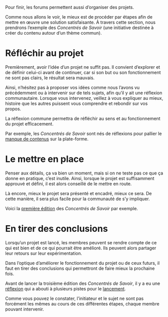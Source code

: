 Pour finir, les forums permettent aussi d’organiser des projets. 

Comme nous allons le voir, le mieux est de procéder par étapes afin de mettre en œuvre une solution satisfaisante. À travers cette section, nous prendrons l’exemple des *Concentrés de Savoir* (une initiative destinée à créer du contenu autour d’un thème commun).

# Réfléchir au projet

Premièrement, avoir l’idée d’un projet ne suffit pas. Il convient d’explorer et de définir celui-ci avant de continuer, car si son but ou son fonctionnement ne sont pas clairs, le résultat sera mauvais.

Ainsi, n’hésitez pas à proposer vos idées comme nous l’avons vu précédemment ou à intervenir sur de tels sujets, afin qu’il y ait une réflexion communautaire. Lorsque vous intervenez, veillez à vous expliquer au mieux, histoire que les autres puissent vous comprendre et rebondir sur vos propos.

La réflexion commune permettra de réfléchir au sens et au fonctionnement du projet efficacement.

Par exemple, les *Concentrés de Savoir* sont nés de réflexions pour pallier le [manque de contenus](https://zestedesavoir.com/forums/sujet/1617/-/) sur la plate-forme. 

# Le mettre en place

Penser aux détails, ça va bien un moment, mais si on ne teste pas ce que ça donne en pratique, c’est inutile. Ainsi, lorsque le projet est suffisamment approuvé et défini, il est alors conseillé de le mettre en route.

Là encore, mieux le projet sera présenté et encadré, mieux ce sera. De cette manière, il sera plus facile pour la communauté de s’y impliquer.

Voici la [première édition](https://zestedesavoir.com/forums/sujet/1706/concentre-de-savoir-episode-1/) des *Concentrés de Savoir* par exemple.

# En tirer des conclusions

Lorsqu’un projet est lancé, les membres peuvent se rendre compte de ce qui est bien et de ce qui pourrait être amélioré. Ils peuvent alors partager leur retours sur leur expérimentation.

Dans l’optique d’améliorer le fonctionnement du projet ou de ceux futurs, il faut en tirer des conclusions qui permettront de faire mieux la prochaine fois.

Avant de lancer la troisième édition des *Concentrés de Savoir*, il y a eu une [réflexion](https://zestedesavoir.com/forums/sujet/5067/concentre-de-savoir-troisieme-du-nom/) qui a abouti à plusieurs pistes pour le [lancement](https://zestedesavoir.com/forums/sujet/7136/concentre-de-savoir-n3/).

Comme vous pouvez le constater, l’initiateur et le sujet ne sont pas forcément les mêmes au cours de ces différentes étapes, chaque membre pouvant intervenir.